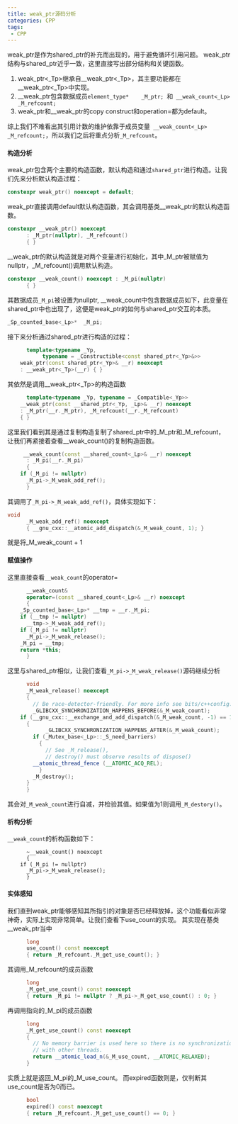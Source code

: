 ```yaml
---
title: weak_ptr源码分析
categories: CPP
tags:
 - CPP
---
```


weak_ptr是作为shared_ptr的补充而出现的，用于避免循环引用问题。
weak_ptr结构与shared_ptr近乎一致，这里直接写出部分结构和关键函数。

1. weak_ptr<_Tp>继承自__weak_ptr<_Tp>，其主要功能都在__weak_ptr<_Tp>中实现。
2. __weak_ptr包含数据成员`element_type*	 _M_ptr; `和` __weak_count<_Lp>  _M_refcount;`
3. weak_ptr和__weak_ptr的copy construct和operation=都为default。

综上我们不难看出其引用计数的维护依靠于成员变量` __weak_count<_Lp>  _M_refcount;`，所以我们之后将重点分析`_M_refcount`。
#### 构造分析
weak_ptr包含两个主要的构造函数，默认构造和通过`shared_ptr`进行构造。让我们先来分析默认构造过程：
```cpp
constexpr weak_ptr() noexcept = default;      
```
weak_ptr直接调用default默认构造函数，其会调用基类__weak_ptr的默认构造函数。
```cpp
constexpr __weak_ptr() noexcept
      : _M_ptr(nullptr), _M_refcount()
      { }
```
 __weak_ptr的默认构造就是对两个变量进行初始化，其中_M_ptr被赋值为nullptr，_M_refcount()调用默认构造。
```cpp
constexpr __weak_count() noexcept : _M_pi(nullptr)
      { }
```
其数据成员`_M_pi`被设置为nullptr,  __weak_count中包含数据成员如下，此变量在shared_ptr中也出现了，这便是weak_ptr的如何与shared_ptr交互的本质。
```cpp
_Sp_counted_base<_Lp>*  _M_pi;
```
接下来分析通过shared_ptr进行构造的过程：
```cpp
      template<typename _Yp,
	       typename = _Constructible<const shared_ptr<_Yp>&>>
	weak_ptr(const shared_ptr<_Yp>& __r) noexcept
	: __weak_ptr<_Tp>(__r) { }
```
其依然是调用__weak_ptr<_Tp>的构造函数
```cpp
      template<typename _Yp, typename = _Compatible<_Yp>>
	__weak_ptr(const __shared_ptr<_Yp, _Lp>& __r) noexcept
	: _M_ptr(__r._M_ptr), _M_refcount(__r._M_refcount)
	{ }
```
这里我们看到其是通过复制构造复制了shared_ptr中的_M_ptr和_M_refcount，让我们再紧接着查看__weak_count()的复制构造函数。
```cpp
     __weak_count(const __shared_count<_Lp>& __r) noexcept
      : _M_pi(__r._M_pi)
      {
	if (_M_pi != nullptr)
	  _M_pi->_M_weak_add_ref();
      }
```
其调用了`_M_pi->_M_weak_add_ref()`，具体实现如下：
```cpp
void
      _M_weak_add_ref() noexcept
      { __gnu_cxx::__atomic_add_dispatch(&_M_weak_count, 1); }
```
就是将_M_weak_count + 1

#### 赋值操作
这里直接查看`__weak_count`的operator=
```cpp
      __weak_count&
      operator=(const __shared_count<_Lp>& __r) noexcept
      {
	_Sp_counted_base<_Lp>* __tmp = __r._M_pi;
	if (__tmp != nullptr)
	  __tmp->_M_weak_add_ref();
	if (_M_pi != nullptr)
	  _M_pi->_M_weak_release();
	_M_pi = __tmp;
	return *this;
      }
```
这里与shared_ptr相似，让我们查看`_M_pi->_M_weak_release()`源码继续分析
```cpp
      void
      _M_weak_release() noexcept
      {
        // Be race-detector-friendly. For more info see bits/c++config.
        _GLIBCXX_SYNCHRONIZATION_HAPPENS_BEFORE(&_M_weak_count);
	if (__gnu_cxx::__exchange_and_add_dispatch(&_M_weak_count, -1) == 1)
	  {
            _GLIBCXX_SYNCHRONIZATION_HAPPENS_AFTER(&_M_weak_count);
	    if (_Mutex_base<_Lp>::_S_need_barriers)
	      {
	        // See _M_release(),
	        // destroy() must observe results of dispose()
		__atomic_thread_fence (__ATOMIC_ACQ_REL);
	      }
	    _M_destroy();
	  }
      }
```
其会对`_M_weak_count`进行自减，并检验其值。如果值为1则调用`_M_destory()`。

#### 析构分析
`__weak_count`的析构函数如下：
```
      ~__weak_count() noexcept
      {
	if (_M_pi != nullptr)
	  _M_pi->_M_weak_release();
      }
```

#### 实体感知
我们直到weak_ptr能够感知其所指引的对象是否已经释放掉，这个功能看似非常神奇，实际上实现非常简单。让我们查看下use_count的实现。
其实现在基类__weak_ptr当中
```cpp
      long
      use_count() const noexcept
      { return _M_refcount._M_get_use_count(); }
```
其调用_M_refcount的成员函数
```cpp
      long
      _M_get_use_count() const noexcept
      { return _M_pi != nullptr ? _M_pi->_M_get_use_count() : 0; }

```
再调用指向的_M_pi的成员函数
```cpp
      long
      _M_get_use_count() const noexcept
      {
        // No memory barrier is used here so there is no synchronization
        // with other threads.
        return __atomic_load_n(&_M_use_count, __ATOMIC_RELAXED);
      }
```
实质上就是返回_M_pi的_M_use_count。
而expired函数则是，仅判断其use_count是否为0而已。
```cpp
      bool
      expired() const noexcept
      { return _M_refcount._M_get_use_count() == 0; }
```